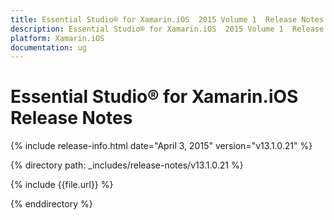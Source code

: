 ```yaml
---
title: Essential Studio® for Xamarin.iOS  2015 Volume 1  Release Notes  
description: Essential Studio® for Xamarin.iOS  2015 Volume 1  Release Notes  
platform: Xamarin.iOS
documentation: ug
---
```


# Essential Studio® for Xamarin.iOS  Release Notes  

{% include release-info.html date="April 3, 2015"  version="v13.1.0.21" %} 


{% directory path: _includes/release-notes/v13.1.0.21 %}

{% include {{file.url}} %}

{% enddirectory %}